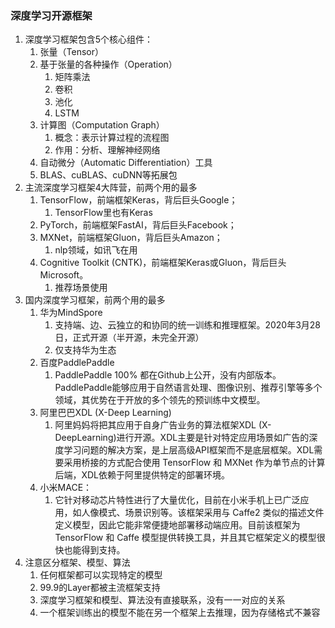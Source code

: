 ### 深度学习开源框架
1. 深度学习框架包含5个核心组件：
    1. 张量（Tensor）
    2. 基于张量的各种操作（Operation）
        1. 矩阵乘法
        2. 卷积
        3. 池化
        4. LSTM
    3. 计算图（Computation Graph）
        1. 概念：表示计算过程的流程图
        2. 作用：分析、理解神经网络
    4. 自动微分（Automatic Differentiation）工具
    5. BLAS、cuBLAS、cuDNN等拓展包
2. 主流深度学习框架4大阵营，前两个用的最多
    1. TensorFlow，前端框架Keras，背后巨头Google；
        1. TensorFlow里也有Keras
    2. PyTorch，前端框架FastAI，背后巨头Facebook；
    3. MXNet，前端框架Gluon，背后巨头Amazon；
        1. nlp领域，如讯飞在用
    4. Cognitive Toolkit (CNTK)，前端框架Keras或Gluon，背后巨头Microsoft。
        1. 推荐场景使用
3. 国内深度学习框架，前两个用的最多
    1. 华为MindSpore
        1. 支持端、边、云独立的和协同的统一训练和推理框架。2020年3月28日，正式开源（半开源，未完全开源）
        2. 仅支持华为生态
    2. 百度PaddlePaddle
        1. PaddlePaddle 100% 都在Github上公开，没有内部版本。PaddlePaddle能够应用于自然语言处理、图像识别、推荐引擎等多个领域，其优势在于开放的多个领先的预训练中文模型。
    3. 阿里巴巴XDL (X-Deep Learning)
        1. 阿里妈妈将把其应用于自身广告业务的算法框架XDL (X-DeepLearning)进行开源。XDL主要是针对特定应用场景如广告的深度学习问题的解决方案，是上层高级API框架而不是底层框架。XDL需要采用桥接的方式配合使用 TensorFlow 和 MXNet 作为单节点的计算后端，XDL依赖于阿里提供特定的部署环境。
    4. 小米MACE：
        1. 它针对移动芯片特性进行了大量优化，目前在小米手机上已广泛应用，如人像模式、场景识别等。该框架采用与 Caffe2 类似的描述文件定义模型，因此它能非常便捷地部署移动端应用。目前该框架为 TensorFlow 和 Caffe 模型提供转换工具，并且其它框架定义的模型很快也能得到支持。
4. 注意区分框架、模型、算法
    1. 任何框架都可以实现特定的模型
    2. 99.9的Layer都被主流框架支持
    3. 深度学习框架和模型、算法没有直接联系，没有一一对应的关系
    4. 一个框架训练出的模型不能在另一个框架上去推理，因为存储格式不兼容
